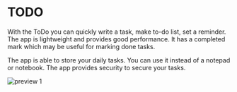 # TODO

With the ToDo you can quickly write a task, make to-do list, set a reminder. The app is lightweight and provides good performance. It has a completed mark which may be useful for marking done tasks.

The app is able to store your daily tasks. You can use it instead of a notepad or notebook.
The app provides security to secure your tasks.

![preview 1]([https://github.com/Tolulope05/AppDisplay/blob/main/TODO/playstore/feature.png])
